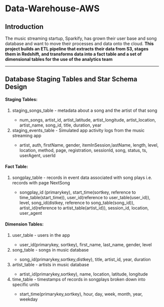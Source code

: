 # Data-Warehouse-AWS
<h2>Introduction</h2>
The music streaming startup, Sparkify, has grown their user base and song database and want to move their processes and data onto the cloud. <strong>This project builds an ETL pipeline that extracts their data from S3, stages them in Redshift, and transforms data into a fact table and a set of dimensional tables for the use of the analytics team </strong>

-------------------------------------------------

<h2>Database Staging Tables and Star Schema Design</h2>
<h4>Staging Tables:</h4>
<ol>
<li>staging_songs_table - metadata about a song and the artist of that song</li>
<ul>
<li>num_songs, artist_id, artist_latitude, artist_longitude,  artist_location, artist_name, song_id, title, duration, year</li>
</ul>
<li>staging_events_table - Simulated app activity logs from the music streaming app </li>
<ul>
<li>artist, auth, firstName, gender, itemInSession,lastName, length, level, location,
method, page, registration, sessionId, song, status, ts, userAgent, userId</li>
</ul>
</ol>

<h4>Fact Table:</h4>
<ol>
<li>songplay_table - records in event data associated with song plays i.e. records with page NextSong</li>
<ul>
<li>songplay_id (primarykey), start_time(sortkey, reference to time_table(start_time)), user_id(reference to user_table(user_id)), level, song_id(distkey, reference to song_table(song_id)), artist_id(reference to artist_table(artist_id)), session_id, location, user_agent</li>
</ul>
</ol>

<h4>Dimension Tables:</h4>
<ol>
<li>user_table - users in the app</li>
<ul>
<li>user_id(primarykey, sortkey), first_name, last_name, gender, level</li>
</ul>
<li>song_table - songs in music database</li>
<ul>
<li>song_id(primarykey,sortkey,distkey), title, artist_id, year, duration</li>
</ul>
<li>artist_table - artists in music database</li>
<ul>
<li>artist_id(primarykey,sortkey), name, location, latitude, longitude</li>
</ul>
<li>time_table - timestamps of records in songplays broken down into specific units</li>
<ul>
<li>start_time(primarykey,sortkey), hour, day, week, month, year, weekday</li>
</ul>
</ol>

